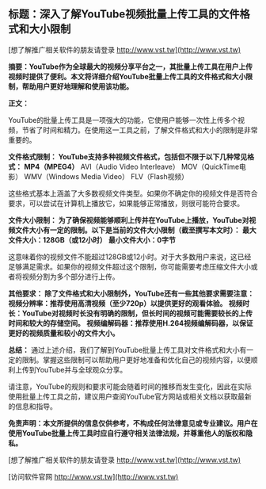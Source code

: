 ## **标题：深入了解YouTube视频批量上传工具的文件格式和大小限制**

[想了解推广相关软件的朋友请登录 http://www.vst.tw](http://www.vst.tw)

**摘要：YouTube作为全球最大的视频分享平台之一，其批量上传工具在用户上传视频时提供了便利。本文将详细介绍YouTube批量上传工具的文件格式和大小限制，帮助用户更好地理解和使用该功能。**

**正文：**

YouTube的批量上传工具是一项强大的功能，它使用户能够一次性上传多个视频，节省了时间和精力。在使用这一工具之前，了解文件格式和大小的限制是非常重要的。

**文件格式限制： YouTube支持多种视频文件格式，包括但不限于以下几种常见格式：**
**MP4（MPEG4）**
AVI（Audio Video Interleave）
MOV（QuickTime电影）
WMV（Windows Media Video）
FLV（Flash视频）

这些格式基本上涵盖了大多数视频文件类型。如果你不确定你的视频文件是否符合要求，可以尝试在计算机上播放它，如果能够正常播放，则很可能符合要求。

**文件大小限制： 为了确保视频能够顺利上传并在YouTube上播放，YouTube对视频文件大小有一定的限制。以下是当前的文件大小限制（截至撰写本文时）：**
**最大文件大小：128GB（或12小时）**
**最小文件大小：0字节**

这意味着你的视频文件不能超过128GB或12小时。对于大多数用户来说，这已经足够满足需求。如果你的视频文件超过这个限制，你可能需要考虑压缩文件大小或者将视频分割为多个部分进行上传。

**其他要求： 除了文件格式和大小限制外，YouTube还有一些其他要求需要注意：**
**视频分辨率：推荐使用高清视频（至少720p）以提供更好的观看体验。**
**视频时长：YouTube对视频时长没有明确的限制，但长时间的视频可能需要较长的上传时间和较大的存储空间。**
**视频编解码器：推荐使用H.264视频编解码器，以保证更好的视频质量和较小的文件大小。**

**总结：**
通过上述介绍，我们了解到YouTube批量上传工具对文件格式和大小有一定的限制。掌握这些限制可以帮助用户更好地准备和优化自己的视频内容，以便顺利上传到YouTube并与全球观众分享。

请注意，YouTube的规则和要求可能会随着时间的推移而发生变化，因此在实际使用批量上传工具之前，建议用户查阅YouTube官方网站或相关文档以获取最新的信息和指导。

**免责声明：本文所提供的信息仅供参考，不构成任何法律意见或专业建议。用户在使用YouTube批量上传工具时应自行遵守相关法律法规，并尊重他人的版权和隐私。**

[想了解推广相关软件的朋友请登录 http://www.vst.tw](http://www.vst.tw)


[访问软件官网 http://www.vst.tw](http://www.vst.tw)
